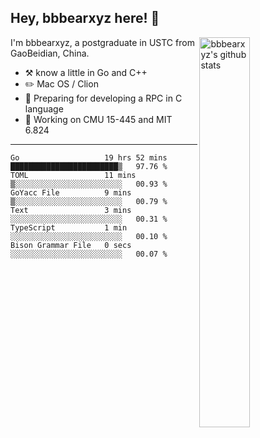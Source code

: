 ## Hey, bbbearxyz here! :wave:

<img align="right" alt="bbbearxyz's github stats" width="40%" src="https://github-readme-stats.vercel.app/api?username=bbbearxyz&show_icons=true">

I'm bbbearxyz, a postgraduate in USTC from GaoBeidian, China.

-   :hammer_and_pick:    know a little in Go and C++
-   :pencil2: Mac OS / Clion
-   :seedling: Preparing for developing a RPC in C language 
-   :thinking: Working on CMU 15-445 and MIT 6.824
---
<!--START_SECTION:waka-->

```text
Go                   19 hrs 52 mins  ████████████████████████▒   97.76 %
TOML                 11 mins         ▒░░░░░░░░░░░░░░░░░░░░░░░░   00.93 %
GoYacc File          9 mins          ▒░░░░░░░░░░░░░░░░░░░░░░░░   00.79 %
Text                 3 mins          ░░░░░░░░░░░░░░░░░░░░░░░░░   00.31 %
TypeScript           1 min           ░░░░░░░░░░░░░░░░░░░░░░░░░   00.10 %
Bison Grammar File   0 secs          ░░░░░░░░░░░░░░░░░░░░░░░░░   00.07 %
```

<!--END_SECTION:waka-->
